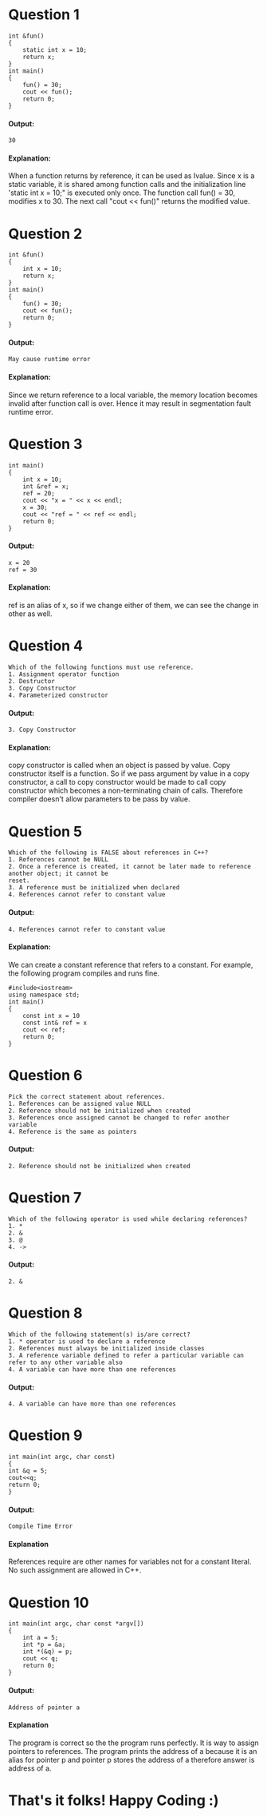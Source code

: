 # Question 1
```
int &fun()
{
    static int x = 10;
    return x;
}
int main()
{
    fun() = 30;
    cout << fun();
    return 0;
}

```
#### Output: 
```
30
```
#### Explanation: 
When a function returns by reference, it can be used as Ivalue. Since x is a static variable, it is shared among function calls and the initialization line 'static int x = 10;" is executed only once. The function call fun() = 30, modifies x to
30. The next call "cout << fun()" returns the modified value. 


# Question 2
```
int &fun()
{
    int x = 10;
    return x;
}
int main()
{
    fun() = 30;
    cout << fun();
    return 0;
}
```
#### Output: 
```
May cause runtime error
```
#### Explanation: 
Since we return reference to a local variable, the memory location becomes invalid after function call is over. Hence it may result in segmentation fault runtime error.

# Question 3
```
int main()
{
    int x = 10;
    int &ref = x;
    ref = 20;
    cout << "x = " << x << endl;
    x = 30;
    cout << "ref = " << ref << endl;
    return 0;
}
```
#### Output: 
```
x = 20
ref = 30
```
#### Explanation: 
ref is an alias of x, so if we change either of them, we can see the change in other as well.

# Question 4
```
Which of the following functions must use reference.
1. Assignment operator function
2. Destructor
3. Copy Constructor
4. Parameterized constructor
```
#### Output: 
```
3. Copy Constructor
```
#### Explanation: 
copy constructor is called when an object is passed by value. Copy constructor itself is a function. So if we pass argument by value in a copy constructor, a call to copy constructor would be made to call copy constructor which
becomes a non-terminating chain of calls. Therefore compiler doesn't allow parameters to be pass by value.

# Question 5
```
Which of the following is FALSE about references in C++?
1. References cannot be NULL
2. Once a reference is created, it cannot be later made to reference another object; it cannot be
reset.
3. A reference must be initialized when declared
4. References cannot refer to constant value
```
#### Output: 
```
4. References cannot refer to constant value
```
#### Explanation: 
We can create a constant reference that refers to a constant. For example, the following program compiles and runs fine.
```
#include<iostream>
using namespace std;
int main()
{
    const int x = 10
    const int& ref = x
    cout << ref;
    return 0;
}
```

# Question 6
```
Pick the correct statement about references.
1. References can be assigned value NULL
2. Reference should not be initialized when created
3. References once assigned cannot be changed to refer another variable
4. Reference is the same as pointers
```
#### Output: 
```
2. Reference should not be initialized when created
```

# Question 7
```
Which of the following operator is used while declaring references?
1. *
2. &
3. @
4. ->
```
#### Output: 
```
2. &
```

# Question 8
```
Which of the following statement(s) is/are correct?
1. * operator is used to declare a reference
2. References must always be initialized inside classes
3. A reference variable defined to refer a particular variable can refer to any other variable also
4. A variable can have more than one references
```
#### Output: 
```
4. A variable can have more than one references
```

# Question 9
```
int main(int argc, char const)
{
int &q = 5;
cout<<q;
return 0;
}
```
#### Output: 
```
Compile Time Error
```

#### Explanation
References require are other names for variables not for a constant literal. No such assignment are allowed in C++.

# Question 10
```
int main(int argc, char const *argv[])
{
    int a = 5;
    int *p = &a;
    int *(&q) = p;
    cout << q;
    return 0;
}
```
#### Output: 
```
Address of pointer a
```

#### Explanation
The program is correct so the the program runs perfectly. It is way to assign pointers to references. The program prints the address of a because it is an alias for pointer p and pointer p stores the address of a therefore answer is
address of a.


# That's it folks! Happy Coding :)